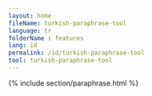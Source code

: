 ```yaml
---
layout: home
fileName: turkish-paraphrase-tool
language: tr
folderName : features
lang: id
permalink: /id/turkish-paraphrase-tool
tool: turkish-paraphrase-tool
---
```

{% include section/paraphrase.html %}